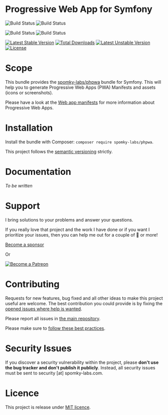 Progressive Web App for Symfony
===============================

![Build Status](https://github.com/spomky-labs/phpwa/workflows/Coding%20Standards/badge.svg)
![Build Status](https://github.com/spomky-labs/phpwa/workflows/Static%20Analyze/badge.svg)

![Build Status](https://github.com/spomky-labs/phpwa/workflows/Unit%20and%20Functional%20Tests/badge.svg)
![Build Status](https://github.com/spomky-labs/phpwa/workflows/Rector%20Checkstyle/badge.svg)

[![Latest Stable Version](https://poser.pugx.org/spomky-labs/phpwa/v/stable.png)](https://packagist.org/packages/spomky-labs/phpwa)
[![Total Downloads](https://poser.pugx.org/spomky-labs/phpwa/downloads.png)](https://packagist.org/packages/spomky-labs/phpwa)
[![Latest Unstable Version](https://poser.pugx.org/spomky-labs/phpwa/v/unstable.png)](https://packagist.org/packages/spomky-labs/phpwa)
[![License](https://poser.pugx.org/spomky-labs/phpwa/license.png)](https://packagist.org/packages/spomky-labs/phpwa)

# Scope

This bundle provides the [spomky-labs/phpwa](https://github.com/spomky-labs/phpwa) bundle for Symfony.
This will help you to generate Progressive Web Apps (PWA) Manifests and assets (icons or screenshots).

Please have a look at the [Web app manifests](https://developer.mozilla.org/en-US/docs/Web/Manifest) for more information about Progressive Web Apps.

# Installation

Install the bundle with Composer: `composer require spomky-labs/phpwa`.

This project follows the [semantic versioning](http://semver.org/) strictly.

# Documentation

*To be written*

# Support

I bring solutions to your problems and answer your questions.

If you really love that project and the work I have done or if you want I prioritize your issues, then you can help me out for a couple of :beers: or more!

[Become a sponsor](https://github.com/sponsors/Spomky)

Or

[![Become a Patreon](https://c5.patreon.com/external/logo/become_a_patron_button.png)](https://www.patreon.com/FlorentMorselli)

# Contributing

Requests for new features, bug fixed and all other ideas to make this project useful are welcome.
The best contribution you could provide is by fixing the [opened issues where help is wanted](https://github.com/spomky-labs/phpwa/issues?q=is%3Aissue+is%3Aopen+label%3A%22help+wanted%22).

Please report all issues in [the main repository](https://github.com/spomky-labs/phpwa/issues).

Please make sure to [follow these best practices](.github/CONTRIBUTING.md).

# Security Issues

If you discover a security vulnerability within the project, please **don't use the bug tracker and don't publish it publicly**.
Instead, all security issues must be sent to security [at] spomky-labs.com. 

# Licence

This project is release under [MIT licence](LICENSE).
